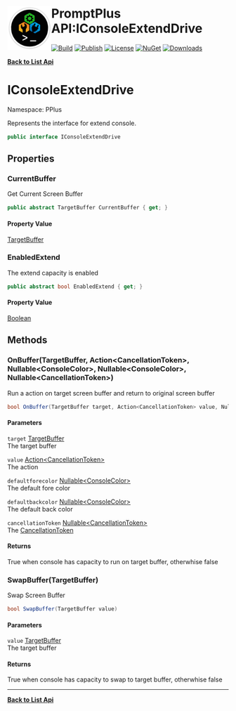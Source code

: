 # <img align="left" width="100" height="100" src="../images/icon.png">PromptPlus API:IConsoleExtendDrive 

[![Build](https://github.com/FRACerqueira/PromptPlus/workflows/Build/badge.svg)](https://github.com/FRACerqueira/PromptPlus/actions/workflows/build.yml)
[![Publish](https://github.com/FRACerqueira/PromptPlus/actions/workflows/publish.yml/badge.svg)](https://github.com/FRACerqueira/PromptPlus/actions/workflows/publish.yml)
[![License](https://img.shields.io/badge/License-MIT-brightgreen.svg)](https://github.com/FRACerqueira/PromptPlus/blob/master/LICENSE)
[![NuGet](https://img.shields.io/nuget/v/PromptPlus)](https://www.nuget.org/packages/PromptPlus/)
[![Downloads](https://img.shields.io/nuget/dt/PromptPlus)](https://www.nuget.org/packages/PromptPlus/)

[**Back to List Api**](./apis.md)

# IConsoleExtendDrive

Namespace: PPlus

Represents the interface for extend console.

```csharp
public interface IConsoleExtendDrive
```

## Properties

### <a id="properties-currentbuffer"/>**CurrentBuffer**

Get Current Screen Buffer

```csharp
public abstract TargetBuffer CurrentBuffer { get; }
```

#### Property Value

[TargetBuffer](./pplus.targetbuffer.md)<br>

### <a id="properties-enabledextend"/>**EnabledExtend**

The extend capacity is enabled

```csharp
public abstract bool EnabledExtend { get; }
```

#### Property Value

[Boolean](https://docs.microsoft.com/en-us/dotnet/api/system.boolean)<br>

## Methods

### <a id="methods-onbuffer"/>**OnBuffer(TargetBuffer, Action&lt;CancellationToken&gt;, Nullable&lt;ConsoleColor&gt;, Nullable&lt;ConsoleColor&gt;, Nullable&lt;CancellationToken&gt;)**

Run a action on target screen buffer and return to original screen buffer

```csharp
bool OnBuffer(TargetBuffer target, Action<CancellationToken> value, Nullable<ConsoleColor> defaultforecolor, Nullable<ConsoleColor> defaultbackcolor, Nullable<CancellationToken> cancellationToken)
```

#### Parameters

`target` [TargetBuffer](./pplus.targetbuffer.md)<br>
The target buffer

`value` [Action&lt;CancellationToken&gt;](https://docs.microsoft.com/en-us/dotnet/api/system.action-1)<br>
The action

`defaultforecolor` [Nullable&lt;ConsoleColor&gt;](https://docs.microsoft.com/en-us/dotnet/api/system.nullable-1)<br>
The default fore color

`defaultbackcolor` [Nullable&lt;ConsoleColor&gt;](https://docs.microsoft.com/en-us/dotnet/api/system.nullable-1)<br>
The default back color

`cancellationToken` [Nullable&lt;CancellationToken&gt;](https://docs.microsoft.com/en-us/dotnet/api/system.nullable-1)<br>
The [CancellationToken](https://docs.microsoft.com/en-us/dotnet/api/system.threading.cancellationtoken)

#### Returns

True when console has capacity to run on target buffer, otherwhise false

### <a id="methods-swapbuffer"/>**SwapBuffer(TargetBuffer)**

Swap Screen Buffer

```csharp
bool SwapBuffer(TargetBuffer value)
```

#### Parameters

`value` [TargetBuffer](./pplus.targetbuffer.md)<br>
The target buffer

#### Returns

True when console has capacity to swap to target buffer, otherwhise false


- - -
[**Back to List Api**](./apis.md)
